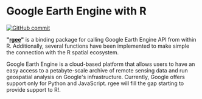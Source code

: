 # Google Earth Engine with R


[![GitHub commit](https://img.shields.io/github/last-commit/r-earthengine/rgeebook)](https://github.com/r-earthengine/rgeebook/commits/master)

__"[rgee](https://cran.r-project.org/web/packages/rgee/index.html)"__ is a binding package for calling Google Earth Engine API from within R. Additionally, several functions have been implemented to make simple the connection with the R spatial ecosystem.

Google Earth Engine is a cloud-based platform that allows users to have an easy access to a petabyte-scale archive of remote sensing data and run geospatial analysis on Google's infrastructure. Currently, Google offers support only for Python and JavaScript. rgee will fill the gap starting to provide support to R!. 
